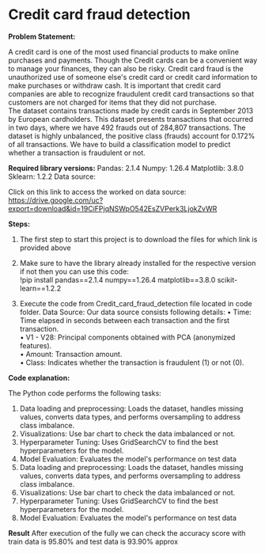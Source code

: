# Credit card fraud detection

**Problem Statement:** 

A credit card is one of the most used financial products to make online purchases and payments. Though the 
Credit cards can be a convenient way to manage your finances, they can also be risky. Credit card fraud is the 
unauthorized use of someone else's credit card or credit card information to make purchases or withdraw cash. 
It is important that credit card companies are able to recognize fraudulent credit card transactions so that 
customers are not charged for items that they did not purchase.  
The dataset contains transactions made by credit cards in September 2013 by European cardholders. This 
dataset presents transactions that occurred in two days, where we have 492 frauds out of 284,807 
transactions. The dataset is highly unbalanced, the positive class (frauds) account for 0.172% of all transactions. 
We have to build a classification model to predict whether a transaction is fraudulent or not. 

**Required library versions:** 
Pandas: 2.1.4 
Numpy: 1.26.4 
Matplotlib: 3.8.0 
Sklearn: 1.2.2 
Data source: 

Click on this link to access the worked on data source: https://drive.google.com/uc?export=download&id=19CiFPjqNSWpO542EsZVPerk3LjokZvWR

**Steps:** 
1. The first step to start this project is to download the files for which link is  provided above 

2. Make sure to have the library already installed for the respective version if not then you can use this code:  
!pip install pandas==2.1.4 numpy==1.26.4 matplotlib==3.8.0 scikit-learn==1.2.2 

3. Execute the code from Credit_card_fraud_detection file located in code folder. 
Data Source: 
Our data source consists following details: 
• Time: Time elapsed in seconds between each transaction and the first transaction.  
• V1 - V28: Principal components obtained with PCA (anonymized features).  
• Amount: Transaction amount.  
• Class: Indicates whether the transaction is fraudulent (1) or not (0).

**Code explanation:** 

The Python code performs the following tasks: 
1. Data loading and preprocessing: Loads the dataset, handles missing values, converts data types, and performs oversampling to address class imbalance. 
2. Visualizations: Use bar chart to check the data imbalanced or not. 
3. Hyperparameter Tuning: Uses GridSearchCV to find the best hyperparameters for the model. 
4. Model Evaluation: Evaluates the model's performance on test data
1. Data loading and preprocessing: Loads the dataset, handles missing values, converts data types, and 
performs oversampling to address class imbalance. 
2. Visualizations: Use bar chart to check the data imbalanced or not. 
3. Hyperparameter Tuning: Uses GridSearchCV to find the best hyperparameters for the model. 
4. Model Evaluation: Evaluates the model's performance on test data

**Result**
After execution of the fully we can check the accuracy score with train data is 95.80% and test data is 93.90% approx
